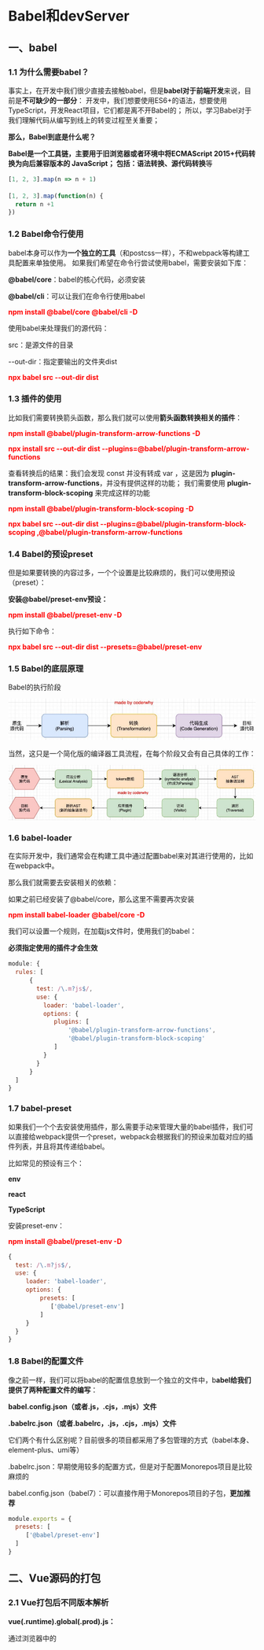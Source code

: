 # Babel和devServer

## 一、**babel**

### 1.1 **为什么需要babel？**

事实上，在开发中我们很少直接去接触babel，但是**babel对于前端开发**来说，目前是**不可缺少的一部分**： 开发中，我们想要使用ES6+的语法，想要使用TypeScript，开发React项目，它们都是离不开Babel的； 所以，学习Babel对于我们理解代码从编写到线上的转变过程至关重要； 

**那么，Babel到底是什么呢？** 

**Babel是一个工具链，主要用于旧浏览器或者环境中将ECMAScript 2015+代码转换为向后兼容版本的 JavaScript； 包括：语法转换、源代码转换**等

```javascript
[1, 2, 3].map(n => n + 1)

[1, 2, 3].map(function(n) {
  return n +1
})
```

### 1.2 **Babel命令行使用**

babel本身可以作为**一个独立的工具**（和postcss一样），不和webpack等构建工具配置来单独使用。 如果我们希望在命令行尝试使用babel，需要安装如下库： 

**@babel/core**：babel的核心代码，必须安装

**@babel/cli**：可以让我们在命令行使用babel

**<span style='color:red'>npm install @babel/core @babel/cli -D</span>**

使用babel来处理我们的源代码： 

src：是源文件的目录

--out-dir：指定要输出的文件夹dist

**<span style='color:red'>npx babel src --out-dir dist</span>**

### 1.3 **插件的使用**

比如我们需要转换箭头函数，那么我们就可以使用**箭头函数转换相关的插件**：

**<span style='color:red'>npm install @babel/plugin-transform-arrow-functions -D</span>**

**<span style='color:red'>npx install src --out-dir dist --plugins=@babel/plugin-transform-arrow-functions</span>**

查看转换后的结果：我们会发现 const 并没有转成 var ，这是因为 **plugin-transform-arrow-functions**，并没有提供这样的功能； 我们需要使用 **plugin-transform-block-scoping** 来完成这样的功能

**<span style='color:red'>npm install @babel/plugin-transform-block-scoping -D</span>**

**<span style='color:red'>npx babel src --out-dir dist --plugins=@babel/plugin-transform-block-scoping ,@babel/plugin-transform-arrow-functions</span>**

### 1.4 **Babel的预设preset**

但是如果要转换的内容过多，一个个设置是比较麻烦的，我们可以使用预设（preset）： 

**安装@babel/preset-env预设：**

**<span style='color:red'>npm install @babel/preset-env -D</span>**

执行如下命令：

**<span style='color:red'>npx babel src --out-dir dist --presets=@babel/preset-env</span>**

### 1.5 **Babel的底层原理**

Babel的执行阶段 

![](../imgs/webpack/babel%E6%89%A7%E8%A1%8C%E9%98%B6%E6%AE%B5.png)

当然，这只是一个简化版的编译器工具流程，在每个阶段又会有自己具体的工作：

![](../imgs/webpack/babel%E6%89%A7%E8%A1%8C%E8%AF%A6%E7%BB%86%E9%98%B6%E6%AE%B5.png)

### 1.6 **babel-loader**

在实际开发中，我们通常会在构建工具中通过配置babel来对其进行使用的，比如在webpack中。 

那么我们就需要去安装相关的依赖： 

如果之前已经安装了@babel/core，那么这里不需要再次安装

**<span style='color:red'>npm install babel-loader @babel/core -D</span>**

我们可以设置一个规则，在加载js文件时，使用我们的babel：

**必须指定使用的插件才会生效**

```javascript
module: {
  rules: [
      {
        test: /\.m?js$/,
        use: {
          loader: 'babel-loader',
          options: {
             plugins: [
                 '@babel/plugin-transform-arrow-functions',
                 '@babel/plugin-transform-block-scoping'
             ]
          }
        }
      }
  ]
}
```

### 1.7 **babel-preset**

如果我们一个个去安装使用插件，那么需要手动来管理大量的babel插件，我们可以直接给webpack提供一个preset，webpack会根据我们的预设来加载对应的插件列表，并且将其传递给babel。 

比如常见的预设有三个： 

**env** 

**react** 

**TypeScript** 

安装preset-env：

**<span style='color:red'>npm install @babel/preset-env -D</span>**

```javascript
{
  test: /\.m?js$/,
  use: {
     loader: 'babel-loader',
     options: {
         presets: [
            ['@babel/preset-env']
         ]
     }
  }
}
```

### 1.8 **Babel的配置文件**

像之前一样，我们可以将babel的配置信息放到一个独立的文件中，b**abel给我们提供了两种配置文件的编写**：

 **babel.config.json（或者.js，.cjs，.mjs）文件**

**.babelrc.json（或者.babelrc，.js，.cjs，.mjs）文件**

它们两个有什么区别呢？目前很多的项目都采用了多包管理的方式（babel本身、element-plus、umi等）

.babelrc.json：早期使用较多的配置方式，但是对于配置Monorepos项目是比较麻烦的

babel.config.json（babel7）：可以直接作用于Monorepos项目的子包，**更加推荐**

```javascript
module.exports = {
  presets: [
     ['@babel/preset-env']
  ]
}
```

## 二、**Vue源码的打包**

### 2.1 **Vue打包后不同版本解析**

**vue(.runtime).global(.prod).js：** 

通过浏览器中的 <script src="..."> 直接使用。通过CDN引入和下载的Vue版本就是这个版本。会暴露一个全局的Vue来使用

**vue(.runtime).esm-browser(.prod).js：** 

用于通过原生 ES 模块导入使用 (在浏览器中通过 <script type="module"> 来使用)

 **vue(.runtime).esm-bundler.js：** 

用于 webpack，rollup 和 parcel 等构建工具； 构建工具中默认是**vue.runtime.esm-bundler.js**，**如果我们需要解析模板template，那么需要手动指定vue.esm-bundler.js**

**vue.cjs(.prod).js：** 

服务器端渲染使用； 通过require()在Node.js中使用

## 三、**运行时+编译器 vs 仅运行时**

在Vue的开发过程中我们有**三种方式**来编写DOM元素： 

**方式一：template模板的方式（之前经常使用的方式）**

**方式二：render函数的方式，使用h函数来编写渲染的内容**

**方式三：通过.vue文件中的template来编写模板**

**它们的模板分别是如何处理的呢？** 

方式二中的h函数可以直接返回一个**虚拟节点**，也就是**Vnode节点**

方式一和方式三的template都需要有特定的代码来对其进行解析

方式三.vue文件中的template可以通过在vue-loader对其进行编译和处理

方式一种的template我们必须要通过源码中一部分代码来进行编译

所以，Vue在让我们选择版本的时候分为 **运行时+编译器** vs **仅运行时** 

**运行时+编译器包含了对template模板的编译代码，更加完整，但是也更大一些**

**仅运行时没有包含对template版本的编译代码，相对更小一些**

## 四、**VSCode对SFC文件的支持**

真实开发中多数情况下我们都是使用**SFC**（ **single-file components (单文件组件)** ）

VSCode对SFC的支持： 

插件一：**Vetur**，从Vue2开发就一直在使用的VSCode支持Vue的插件

插件二：**Volar**，官方推荐的插件（后续会基于Volar开发官方的VSCode插件）

## 五、**App.vue的打包过程**

我们对代码打包会报错：我们需要合适的Loader来处理文件

![](../imgs/webpack/vue%E6%96%87%E4%BB%B6%E6%89%93%E5%8C%85%E6%8A%A5%E9%94%99.png)

这个时候我们需要使用vue-loader：

**<span style='color:red'>npm install vue-loader -D</span>**

在webpack的模板规则中进行配置：

```javascript
{
  test: /\.vue$/,
  use: {loader: 'vue-loader'}
}
```

### 5.1 **@vue/compiler-sfc**

打包依然会报错，这是因为我们必须添加**@vue/compiler-sfc来对template进行解析**：

**<span style='color:red'>npm install @vue/vompiler-sfc -D</span>**

另外我们需要配置对应的Vue插件：

```javascript
const { VueLoaderPlugin } = require('vue-olader/dist/index')

plugins: [
  new VueLoaderPlugin()
]
```

重新打包即可支持App.vue的写法。另外，我们也可以编写其他的.vue文件来编写自己的组件

## 六、**devServer**

### 6.1 **为什么要搭建本地服务器？**

目前我们开发的代码，为了运行需要有两个操作： 

**操作一：npm run build，编译相关的代码** 

**操作二：通过live server或者直接通过浏览器，打开index.html代码，查看效果**

这个过程经常操作会影响我们的开发效率，我们希望可以做到，**当文件发生变化时，可以自动的完成 编译 和 展示**

为了完成自动编译，webpack提供了几种可选的方式： 

**webpack watch mode**

**webpack-dev-server（常用）**

**webpack-dev-middleware**

### 6.2 **Webpack watch**

webpack给我们提供了watch模式： 

**在该模式下，webpack依赖图中的所有文件，只要有一个发生了更新，那么代码将被重新编译**，**我们不需要手动去运行 npm run build指令了**

如何开启watch呢？两种方式： 

**方式一：在导出的配置中，添加 watch: true**

**方式二：在启动webpack的命令中，添加 --watch的标识**

这里我们选择方式二，在package.json的 scripts 中添加一个 watch 的脚本：

```javascript
"scripts": {
  "watch": "webpack --watch"
}
```

### 6.3 **webpack-dev-server**

上面的方式可以监听到文件的变化，但是事实上它**本身是没有自动刷新浏览器的功能的**： 当然，目前我们可以在VSCode中使用live-server来完成这样的功能； 但是，我们希望在不适用live-server的情况下，可以具备**live reloading（实时重新加载）的功能**； 安装webpack-dev-server

**<span style='color:red'>npm install webpack-dev-server -D</span>**

修改配置文件，告知 dev server，从什么位置查找文件：

```javascript
devServer: {
  contentBase: './build'
}
```

webpack-dev-server **在编译之后不会写入到任何输出文件**。而是将 bundle 文件保留在内存中： 事实上webpack-dev-server使用了一个库叫**memfs**（memory-fs webpack自己写的）

## 七、**模块热替换（HMR）**

### 7.1 **什么是HMR呢？** 

HMR的全称是**Hot Module Replacement**，翻译为模块热替换； 

模块热替换是指在 **应用程序运行过程中，替换、添加、删除模块，而无需重新刷新整个页面**

HMR通过如下几种方式，来提高开发的速度： 

不重新加载整个页面，这样可以保留某些应用程序的状态不丢失

只更新需要变化的内容，节省开发的时间

修改了css、js源代码，会立即在浏览器更新，相当于直接在浏览器的devtools中直接修改样式

如何使用HMR呢？ 

默认情况下，webpack-dev-server已经支持HMR，我们只需要开启即可

在不开启HMR的情况下，当我们修改了源代码之后，**整个页面会自动刷新，使用的是live reloading**

### 7.2 **开启HMR**

修改webpack的配置：

```javascript
devServer: {
  hot: true
}
```

浏览器可以看到如下效果：

![](../imgs/webpack/%E5%BC%80%E5%90%AFHMR.png)

但是你会发现，当我们修改了某一个模块的代码时，依然是刷新的整个页面： 

这是因为**我们需要去指定哪些模块发生更新时，进行HMR**

```javascript
if(module.hot) {
  module.hot.accept('./util.js', () => {
      console.log('util更新了')
  })
}
```

### 7.3 **框架的HMR**

有一个问题：在开发其他项目时，我们是否需要经常手动去写入 module.hot.accpet相关的API呢？ 

比如开发Vue、React项目，我们修改了组件，希望进行热更新，这个时候应该如何去操作呢？ 

事实上社区已经针对这些有很成熟的解决方案了： 

vue开发中，我们使用**vue-loader**，此loader支持vue组件的HMR，提供开箱即用的体验； 

react开发中，有**React Hot Loader**，实时调整react组件（目前React官方已经弃用了，改成使用react-refresh）

### 7.4 **HMR的原理**

那么HMR的原理是什么呢？如何可以做到只更新一个模块中的内容呢？ 

**webpack-dev-server会创建两个服务：提供静态资源的服务（express）和Socket服务（net.Socket）**； 

express server负责直接提供静态资源的服务（打包后的资源直接被浏览器请求和解析）

**HMR Socket Server，是一个socket的长连接：** 

**长连接有一个最好的好处是建立连接后双方可以通信（服务器可以直接发送文件到客户端）**，**当服务器监听到对应的模块发生变化时，会生成两个文件.json（manifest文件）和.js文件（update chunk）**； 通过长连接，可以直接将这两个文件主动发送给客户端（浏览器）； 浏览器拿到两个新的文件后，通过**HMR runtime机制**，加载这两个文件，并且针对修改的模块进行更新

### 7.5 **HMR的原理图**

![](../imgs/webpack/HMR%E5%8E%9F%E7%90%86%E5%9B%BE.png)

## 八、**devServer中的其他配置**

### 81. **hotOnly、host配置**

**host设置主机地址：** **默认值是localhost**

如果希望其他地方也可以访问，可以设置为 **0.0.0.0**

localhost 和 0.0.0.0 的区别： 

**localhost：本质上是一个域名，通常情况下会被解析成127.0.0.1**

127.0.0.1：**回环地址(Loop Back Address)**，表达的意思其实是我们主机自己发出去的包，直接被自己接收

**正常的数据库包经常 应用层 - 传输层 - 网络层 - 数据链路层 - 物理层** ，**而回环地址，是在网络层直接就被获取到了，是不会经过数据链路层和物理层的**

比如我们监听 127.0.0.1时，在同一个网段下的主机中，通过ip地址是不能访问的

**0.0.0.0：监听IPV4上所有的地址，再根据端口找到不同的应用程序**

比如我们监听 0.0.0.0时，在同一个网段下的主机中，通过ip地址是可以访问的

### 8.2 **port、open、compress**

**port设置监听的端口，默认情况下是8080** 

**open是否打开浏览器**： 

默认值是false，设置为true会打开浏览器。也可以设置为类似于 Google Chrome等值

**compress是否为静态文件开启gzip compression** 

默认值是false，可以设置为true

![](../imgs/webpack/compress%E5%BC%80%E5%90%AFgzip.png)

### 8.3 **Proxy**

proxy是我们开发中非常常用的一个配置选项，它的**目的设置代理来解决跨域访问的问题**

比如我们的一个api请求是 http://localhost:8888，但是本地启动服务器的域名是 http://localhost:8000，这个时候发送网络请求就会出现跨域的问题；**那么我们可以将请求先发送到一个代理服务器，代理服务器和API服务器没有跨域的问题，就可以解决我们的跨域问题了**

我们可以进行如下的设置： 

**target**：表示的是代理到的目标地址，比如 /api-hy/moment会被代理到 http://localhost:8888/api-hy/moment

**pathRewrite**：默认情况下，我们的 /api-hy 也会被写入到URL中，如果希望删除，可以使用pathRewrite

**secure**：默认情况下不接收转发到https的服务器上，如果希望支持，可以设置为false

**changeOrigin**：它表示是否更新代理后请求的headers中host地址

### 8.4 **changeOrigin的解析**

这个 changeOrigin官方说的非常模糊，通过查看源码我发现其实是要修改代理请求中的headers中的host属性：

因为我们真实的请求，其实是需要通过 http://localhost:8888来请求的； 但是因为使用了代码，默认情况下它的值时 http://localhost:8000； 如果我们需要修改，那么可以将changeOrigin设置为true即可

### 8.5 **historyApiFallback**

**historyApiFallback是开发中一个非常常见的属性，它主要的作用是解决SPA页面在路由跳转之后，进行页面刷新时，返回404的错误**。 

**boolean值**：默认是false 

如果设置为true，那么在刷新时，返回404错误时，会自动返回 index.html 的内容

**object类型的值**，可以配置rewrites属性： 可以配置from来匹配路径，决定要跳转到哪一个页面，事实上devServer中实现historyApiFallback功能是通过connect-history-api-fallback库的： 

可以查看

[historyApiFallback]: connect-history-api-fallback

文档

## 九、**resolve模块**

### 9.1 **resolve模块解析**

**resolve用于设置模块如何被解析**： 

在开发中我们会有各种各样的模块依赖，这些模块可能来自于自己编写的代码，也可能来自第三方库； resolve可以帮助webpack从每个 **require/import** 语句中，**找到需要引入到合适的模块代码**； webpack 使用 **enhanced-resolve** 来解析文件路径； 

**webpack能解析三种文件路径：** 

**绝对路径** ：由于已经获得文件的绝对路径，因此不需要再做进一步解析

**相对路径** ：在这种情况下，使用 import 或 require 的资源文件所处的目录，被认为是上下文目录； 在 import/require 中给定的相对路径，会拼接此上下文路径，来生成模块的绝对路径

**模块路径** ：在 resolve.modules中指定的所有目录检索模块； 默认值是 ['node_modules']，所以默认会从node_modules中查找文件； 我们可以通过**设置别名的方式**来替换初识模块路径

### 9.2 **确实文件还是文件夹**

如果是一个文件： 

如果文件具有扩展名，则直接打包文件； 否则，将使用 **resolve.extensions**选项作为文件扩展名解析

如果是一个文件夹： 

会在文件夹中根据 **resolve.mainFiles**配置选项中指定的文件顺序查找； resolve.mainFiles的默认值是 **['index']**； 再根据 resolve.extensions来解析扩展名

### 9.3 **extensions和alias配置**

**extensions是解析到文件时自动添加扩展名**： 

默认值是 ['.wasm', '.mjs', '.js', '.json']； 所以如果我们代码中想要添加加载 .vue 或者 jsx 或者 ts 等文件时，我们必须自己写上扩展名

另一个非常好用的功能是**配置别名alias**： 

特别是当我们项目的目录结构比较深的时候，或者一个文件的路径可能需要 ../../../这种路径片段； 我们可以给某些常见的路径起一个别名

```javascript
resolve: {
  extensions: ['.wasm', '.mjs', '.js', '.json', '.jsx', '.vue', '.ts'],
  alias: {
   	'@': resolveApp('./src'),
    'pages': resolveApp('./src/pages')
  }
}
```

## 十、**如何区分开发环境**

目前我们所有的webpack配置信息都是放到一个配置文件中的：**webpack.config.js** 

当配置越来越多时，这个文件会变得越来越不容易维护； 并且某些配置是在开发环境需要使用的，某些配置是在生成环境需要使用的，当然某些配置是在开发和生成环境都会使用的； 所以，我们最好对配置进行划分，方便我们维护和管理

那么，在启动时如何可以区分不同的配置呢？ 

**方案一：编写两个不同的配置文件，开发和生成时，分别加载不同的配置文件即可**

**方式二：使用相同的一个入口配置文件，通过设置参数来区分它们**

```javascript
"scripts": {
  "serve": "webpack serve --config ./config/common.config",
  "build": "webpack --config ./config/common.config --env prodution"
}
```

## 十一、**入口文件解析**

我们之前编写入口文件的规则是这样的：./src/index.js，但是如果我们的配置文件所在的位置变成了 config 目录

我们是否应该变成 ../src/index.js呢？ 

如果我们这样编写，会发现是报错的，依然要写成 ./src/index.js，这是因为入口文件其实是和另一个属性时有关的 context

**context的作用是用于解析入口（entry point）和加载器（loader）**

官方说法：默认是当前路径（但是经过我测试，默认应该是webpack的启动目录） ，另外推荐在配置中传入一个值

```javascript
// context是配置文件所在的目录
module.exports = {
  context: path.resolve(__dirname, './'),
  entry: '../src/index.js'
}

// context是上一个目录
module.exports = {
  context: path.resolve(__dirname, '../'),
  entry: './src/index.js'
}
```

